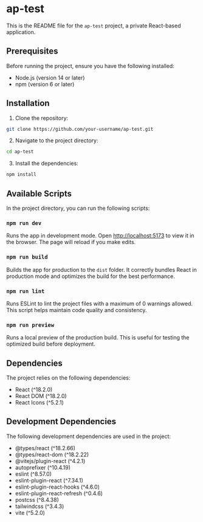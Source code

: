 # ap-test

This is the README file for the `ap-test` project, a private React-based application.

## Prerequisites

Before running the project, ensure you have the following installed:

- Node.js (version 14 or later)
- npm (version 6 or later)

## Installation

1. Clone the repository:

```bash
git clone https://github.com/your-username/ap-test.git
```

2. Navigate to the project directory:

```bash
cd ap-test
```

3. Install the dependencies:

```bash
npm install
```

## Available Scripts

In the project directory, you can run the following scripts:

### `npm run dev`

Runs the app in development mode. Open [http://localhost:5173](http://localhost:5173) to view it in the browser. The page will reload if you make edits.

### `npm run build`

Builds the app for production to the `dist` folder. It correctly bundles React in production mode and optimizes the build for the best performance.

### `npm run lint`

Runs ESLint to lint the project files with a maximum of 0 warnings allowed. This script helps maintain code quality and consistency.

### `npm run preview`

Runs a local preview of the production build. This is useful for testing the optimized build before deployment.

## Dependencies

The project relies on the following dependencies:

- React (^18.2.0)
- React DOM (^18.2.0)
- React Icons (^5.2.1)

## Development Dependencies

The following development dependencies are used in the project:

- @types/react (^18.2.66)
- @types/react-dom (^18.2.22)
- @vitejs/plugin-react (^4.2.1)
- autoprefixer (^10.4.19)
- eslint (^8.57.0)
- eslint-plugin-react (^7.34.1)
- eslint-plugin-react-hooks (^4.6.0)
- eslint-plugin-react-refresh (^0.4.6)
- postcss (^8.4.38)
- tailwindcss (^3.4.3)
- vite (^5.2.0)

